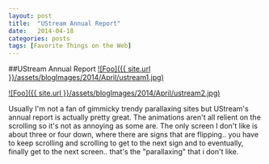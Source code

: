 ```yaml
---
layout: post
title:  "UStream Annual Report"
date:   2014-04-18
categories: posts
tags: [Favorite Things on the Web]
---
```


##UStream Annual Report
<a target="_blank" href="http://www.ustream.tv/2013" rel="ustream.tv">![Foo]({{ site.url }}/assets/blogImages/2014/April/ustream1.jpg)</a>  
  
   
<a target="_blank" href="http://www.ustream.tv/2013" rel="ustream.tv">![Foo]({{ site.url }}/assets/blogImages/2014/April/ustream2.jpg)</a>   
  
 
  
  
Usually I'm not a fan of gimmicky trendy parallaxing sites but UStream's annual report is actually pretty great. The animations aren't all relient on the scrolling so it's not as annoying as some are. The only screen I don't like is about three or four down, where there are signs that are flipping.. you have to keep scrolling and scrolling to get to the next sign and to eventually, finally get to the next screen.. that's the "parallaxing" that i don't like.